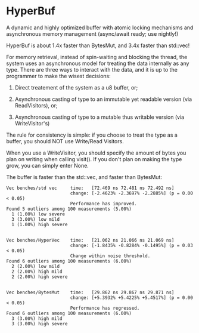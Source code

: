 # HyperBuf
A dynamic and highly optimized buffer with atomic locking mechanisms and asynchronous memory management (async/await ready; use nightly!)

HyperBuf is about 1.4x faster than BytesMut, and 3.4x faster than std::vec!

For memory retrieval, instead of spin-waiting and blocking the thread, the system uses an asynchronous model for treating the data internally as any type. There are three ways to interact with the data, and it is up to the programmer to make the wisest decisions:

1. Direct treatement of the system as a u8 buffer, or;

2. Asynchronous casting of type to an immutable yet readable version (via ReadVisitors), or;

3. Asynchronous casting of type to a mutable thus writable version (via WriteVisitor's)

The rule for consistency is simple: if you choose to treat the type as a buffer, you should NOT use Write/Read Visitors. 

When you use a WriteVisitor, you should specify the amount of bytes you plan on writing when calling visit(). If you don't plan on making the type grow, you can simply enter None.

The buffer is faster than the std::vec, and faster than BytesMut:


```
Vec benches/std vec     time:   [72.469 ns 72.481 ns 72.492 ns]
                        change: [-2.4623% -2.3697% -2.2885%] (p = 0.00 < 0.05)
                        Performance has improved.
Found 5 outliers among 100 measurements (5.00%)
  1 (1.00%) low severe
  3 (3.00%) low mild
  1 (1.00%) high severe


Vec benches/HyperVec    time:   [21.062 ns 21.066 ns 21.069 ns]
                        change: [-1.8435% -0.8284% -0.1495%] (p = 0.03 < 0.05)
                        Change within noise threshold.
Found 6 outliers among 100 measurements (6.00%)
  2 (2.00%) low mild
  2 (2.00%) high mild
  2 (2.00%) high severe


Vec benches/BytesMut    time:   [29.862 ns 29.867 ns 29.871 ns]
                        change: [+5.3932% +5.4225% +5.4517%] (p = 0.00 < 0.05)
                        Performance has regressed.
Found 6 outliers among 100 measurements (6.00%)
  3 (3.00%) high mild
  3 (3.00%) high severe
```
